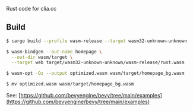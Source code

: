 Rust code for clia.cc

## Build

```bash
$ cargo build --profile wasm-release --target wasm32-unknown-unknown

$ wasm-bindgen --out-name homepage \
  --out-dir wasm/target \
  --target web target/wasm32-unknown-unknown/wasm-release/rust.wasm

$ wasm-opt -Oz --output optimized.wasm wasm/target/homepage_bg.wasm

$ mv optimized.wasm wasm/target/homepage_bg.wasm
```

See: [https://github.com/bevyengine/bevy/tree/main/examples](https://github.com/bevyengine/bevy/tree/main/examples)

